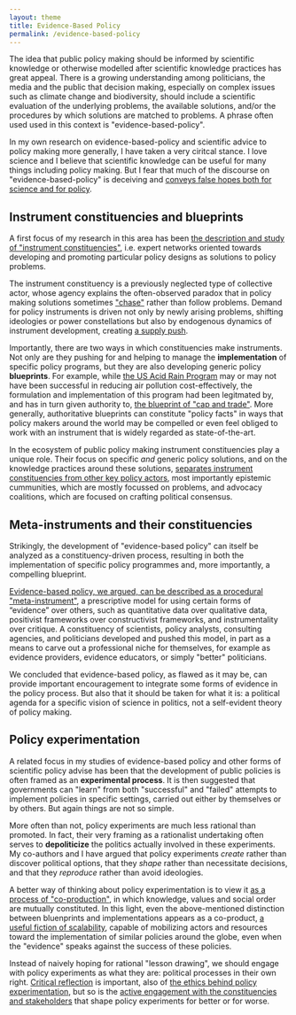 ```yaml
---
layout: theme
title: Evidence-Based Policy
permalink: /evidence-based-policy
---
```


The idea that public policy making should be informed by scientific knowledge or otherwise modelled after scientific knowledge practices has great appeal. There is a growing understanding among politicians, the media and the public that decision making, especially on complex issues such as climate change and biodiversity, should include a scientific evaluation of the underlying problems, the available solutions, and/or the procedures by which solutions are matched to problems. A phrase often used used in this context is "evidence-based-policy".

In my own research on evidence-based-policy and scientific advice to policy making more generally, I have taken a very ciritcal stance. I love science and I believe that scientific knowledge can be useful for many things including policy making. But I fear that much of the discourse on "evidence-based-policy" is deceiving and [conveys false hopes both for science and for policy](https://policyandpoliticsblog.com/2021/07/07/why-evidence-based-policy-is-political).

## Instrument constituencies and blueprints

A first focus of my research in this area has been [the description and study of "instrument constituencies"](https://doi.org/10.1080/14494035.2017.1375248), i.e. expert networks oriented towards developing and promoting particular policy designs as solutions to policy problems.

The instrument constituency is a previously neglected type of collective actor, whose agency explains the often-observed paradox that in policy making solutions sometimes ["chase"](https://onlinelibrary.wiley.com/doi/10.1111/gove.12179) rather than follow problems. Demand for policy instruments is driven not only by newly arising problems, shifting ideologies or power constellations but also by endogenous dynamics of instrument development, creating [a supply push](https://doi.org/10.1080/09644016.2014.923625). 

Importantly, there are two ways in which constituencies make instruments. Not only are they pushing for and helping to manage the **implementation** of specific policy programs, but they are also developing generic policy **blueprints**. For example, while [the US Acid Rain Program](https://www.taylorfrancis.com/chapters/edit/10.4324/9781315886985-11/politics-means-making-emissions-trading-instrument-pre-history-carbon-trading-arno-simons-jan-peter-vo%C3%9F) may or may not have been successful in reducing air pollution cost-effectively, the formulation and implementation of this program had been legitmated by, and has in turn given authority to, [the blueprint of "cap and trade"](http://dx.doi.org/10.14279/depositonce-5561). More generally, authoritative blueprints can constitute "policy facts" in ways that policy makers around the world may be compelled or even feel obliged to work with an instrument that is widely regarded as state-of-the-art.

In the ecosystem of public policy making instrument constituencies play a unique role. Their focus on specific *and* generic policy solutions, and on the knowledge practices around these solutions, [separates instrument constituencies from other key policy actors](http://dx.doi.org/10.2139/ssrn.2593626), most importantly epistemic cummunities, which are mostly focussed on problems, and advocacy coalitions, which are focused on crafting political consensus. 

## Meta-instruments and their constituencies

Strikingly, the development of "evidence-based policy" can itself be analyzed as a constituency-driven process, resulting in both the implementation of specific policy programmes and, more importantly, a compelling blueprint.

[Evidence-based policy, we argued, can be described as a procedural "meta-instrument"](https://doi.org/10.1332/030557321X16225469993170), a prescriptive model for using certain forms of “evidence” over others, such as quantitative data over qualitative data, positivist frameworks over constructivist frameworks, and instrumentality over critique. A constituency of scientists, policy analysts, consulting agencies, and politicians developed and pushed this model, in part as a means to carve out a professional niche for themselves, for example as evidence providers, evidence educators, or simply "better" politicians.

We concluded that evidence-based policy, as flawed as it may be, can provide important encouragement to integrate some forms of evidence in the policy process. But also that it should be taken for what it is: a political agenda for a specific vision of science in politics, not a self-evident theory of policy making.

## Policy experimentation

A related focus in my studies of evidence-based policy and other forms of scientific policy advise has been that the development of public policies is often framed as an **experimental process**. It is then suggested that governments can "learn" from both "successful" and "failed" attempts to implement policies in specific settings, carried out either by themselves or by others. But again things are not so simple. 

More often than not, policy experiments are much less rational than promoted. In fact, their very framing as a rationalist undertaking often serves to **depoliticize** the politics actually involved in these experiments. My co-authors and I have argued that policy experiments *create* rather than discover political options, that they *shape* rather than necessitate decisions, and that they *reproduce* rather than avoid ideologies. 

A better way of thinking about policy experimentation is to view it [as a process of "co-production"](https://doi.org/10.1007/s11077-018-9313-9), in which knowledge, values and social order are mutually constituted. In this light, even the above-mentioned distinction between bluenprints and implementations appears as a co-product, [a useful fiction of scalability](http://dx.doi.org/10.1080/09644016.2014.893120),
 capable of mobilizing actors and resources toward the implementation of similar policies around the globe, even when the "evidence" speaks against the success of these policies.

 Instead of naively hoping for rational "lesson drawing", we should engage with policy experiments as what they are: political processes in their own right. [Critical reflection](https://policyandpoliticsblog.com/2021/07/07/why-evidence-based-policy-is-political/) is important, also of [the ethics behind policy experimentation](https://doi.org/10.1007/978-3-319-17308-5_5), but so is the [active engagement with the constituencies and stakeholders](https://depositonce.tu-berlin.de/bitstream/11303/4776/1/challenging_futures_biodiversity_offsets.pdf) that shape policy experiments for better or for worse.
